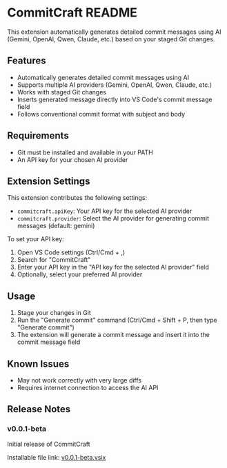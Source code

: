 # CommitCraft README

This extension automatically generates detailed commit messages using AI (Gemini, OpenAI, Qwen, Claude, etc.) based on your staged Git changes.

## Features

- Automatically generates detailed commit messages using AI
- Supports multiple AI providers (Gemini, OpenAI, Qwen, Claude, etc.)
- Works with staged Git changes
- Inserts generated message directly into VS Code's commit message field
- Follows conventional commit format with subject and body

## Requirements

- Git must be installed and available in your PATH
- An API key for your chosen AI provider

## Extension Settings

This extension contributes the following settings:

* `commitcraft.apiKey`: Your API key for the selected AI provider
* `commitcraft.provider`: Select the AI provider for generating commit messages (default: gemini)

To set your API key:
1. Open VS Code settings (Ctrl/Cmd + ,)
2. Search for "CommitCraft"
3. Enter your API key in the "API key for the selected AI provider" field
4. Optionally, select your preferred AI provider

## Usage

1. Stage your changes in Git
2. Run the "Generate commit" command (Ctrl/Cmd + Shift + P, then type "Generate commit")
3. The extension will generate a commit message and insert it into the commit message field

## Known Issues

- May not work correctly with very large diffs
- Requires internet connection to access the AI API

## Release Notes

### v0.0.1-beta

Initial release of CommitCraft

Installable file link: [v0.0.1-beta.vsix](https://drive.google.com/file/d/13ZXemYwXiiZVI33CPh1z6wYAuqgzxwQ2/view?usp=sharing)
